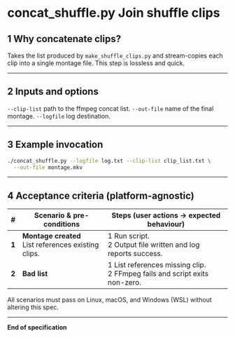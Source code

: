 # concat_shuffle.py Join shuffle clips

## 1 Why concatenate clips?

Takes the list produced by `make_shuffle_clips.py` and stream-copies each clip
into a single montage file. This step is lossless and quick.

---

## 2 Inputs and options

`--clip-list` path to the ffmpeg concat list.
`--out-file` name of the final montage.
`--logfile` log destination.

---

## 3 Example invocation

```bash
./concat_shuffle.py --logfile log.txt --clip-list clip_list.txt \
  --out-file montage.mkv
```

---

## 4 Acceptance criteria (platform-agnostic)

| # | Scenario & pre-conditions | Steps (user actions -> expected behaviour) |
| --- | ------------------------------------------------------------ | ------------------------------------------------------ |
| **1** | **Montage created**<br>List references existing clips. | 1 Run script.<br>2 Output file written and log reports success. |
| **2** | **Bad list** | 1 List references missing clip.<br>2 FFmpeg fails and script exits non-zero. |

All scenarios must pass on Linux, macOS, and Windows (WSL) without altering this spec.

---

**End of specification**

